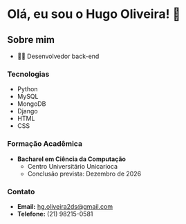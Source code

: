 # Olá, eu sou o Hugo Oliveira! 👋

## Sobre mim
- 👨‍💻 Desenvolvedor back-end

### Tecnologias
  - Python
  - MySQL
  - MongoDB
  - Django
  - HTML 
  - CSS 

### Formação Acadêmica
- **Bacharel em Ciência da Computação**
  - Centro Universitário Unicarioca
  - Conclusão prevista: Dezembro de 2026

### Contato
- **Email:** hg.oliveira2ds@gmail.com
- **Telefone:** (21) 98215-0581

  
